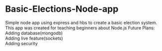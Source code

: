 # Basic-Elections-Node-app
Simple node app using express and hbs to create a basic election system. This app was created for teaching beginners about Node.js
Future Plans:  
Adding database(mongodb)   
Adding live feature(sockets)  
Adding security  
